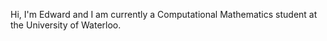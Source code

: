 Hi, I'm Edward and I am currently a Computational Mathematics student at the University of Waterloo.
